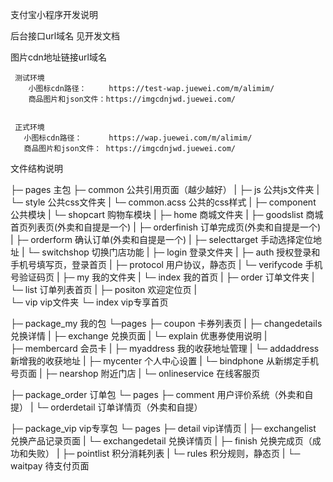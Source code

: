 支付宝小程序开发说明



后台接口url域名
    见开发文档


图片cdn地址链接url域名

     测试环境
        小图标cdn路径：     https://test-wap.juewei.com/m/alimim/
        商品图片和json文件：https://imgcdnjwd.juewei.com/


     正式环境
       小图标cdn路径：      https://wap.juewei.com/m/alimim/
       商品图片和json文件： https://imgcdnjwd.juewei.com/ 


文件结构说明

├─ pages    主包
     ├─ common    公共引用页面（越少越好）
     |     ├─ js      公共js文件夹
     |     └─ style   公共css文件夹
     |          └─  common.acss  公共的css样式
     |
     ├─ component  公共模块
     |     └─ shopcart  购物车模块
     |
     ├─ home   商城文件夹
     |    ├─ goodslist  商城首页列表页(外卖和自提是一个)
     |    ├─ orderfinish 订单完成页(外卖和自提是一个)
     |    ├─ orderform  确认订单(外卖和自提是一个)
     |    ├─ selecttarget 手动选择定位地址
     |    └─ switchshop  切换门店功能
     |
     ├─ login   登录文件夹
     |    ├─ auth 授权登录和手机号填写页，登录首页
     |    ├─ protocol 用户协议，静态页
     |    └─ verifycode 手机号验证码页
     |
     ├─ my     我的文件夹
     |  └─ index  我的首页
     |
     ├─ order    订单文件夹
     |    └─ list 订单列表首页
     |
     ├─ positon   欢迎定位页
     |    
     └─ vip   vip文件夹
         └─ index vip专享首页

├─ package_my   我的包
    └─pages
       ├─ coupon 卡券列表页
       |    ├─ changedetails 兑换详情
       |    ├─ exchange 兑换页面
       |    └─ explain  优惠券使用说明
       |   
       ├─ membercard 会员卡
       |
       ├─ myaddress 我的收获地址管理
       |     └─ addaddress 新增我的收获地址
       |
       ├─ mycenter  个人中心设置
       |     └─ bindphone 从新绑定手机号页面
       |
       ├─ nearshop 附近门店
       |
       └─ onlineservice 在线客服页
 
├─ package_order  订单包
      └─ pages
          ├─ comment  用户评价系统（外卖和自提）
          |
          └─ orderdetail  订单详情页（外卖和自提）

├─ package_vip vip专享包
     └─ pages
         ├─ detail  vip详情页
         |
         ├─ exchangelist  兑换产品记录页面
         |    └─ exchangedetail  兑换详情页
         |
         ├─ finish 兑换完成页（成功和失败）
         |
         ├─ pointlist 积分消耗列表
         |     └─ rules  积分规则，静态页
         |
         └─ waitpay 待支付页面



